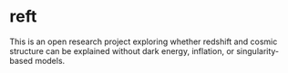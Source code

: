 # reft
This is an open research project exploring whether redshift and cosmic structure can be explained without dark energy, inflation, or singularity-based models.
